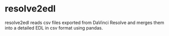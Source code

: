 # resolve2edl
 resolve2edl reads csv files exported from DaVinci Resolve and merges them into a detailed EDL in csv format using pandas.

